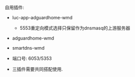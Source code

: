 自用插件:
 - luc-app-adguardhome-wmd 
   - 5553重定向模式选择只保留作为dnsmasq的上游服务器
 - adguardhome-wmd
 - smartdns-wmd
  - 端口号: 6053/5353
 
 - 三插件需要共同搭配使用.
